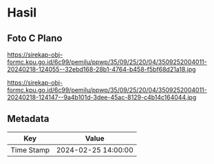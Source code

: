# Hasil

## Foto C Plano

https://sirekap-obj-formc.kpu.go.id/6c99/pemilu/ppwp/35/09/25/20/04/3509252004011-20240218-124055--32ebd168-28b1-4764-b458-f5bf68d21a18.jpg

https://sirekap-obj-formc.kpu.go.id/6c99/pemilu/ppwp/35/09/25/20/04/3509252004011-20240218-124147--9a4b101d-3dee-45ac-8129-c4b14c164044.jpg


## Metadata

| Key        | Value               |
| ---------- | ------------------- |
| Time Stamp | 2024-02-25 14:00:00 |



